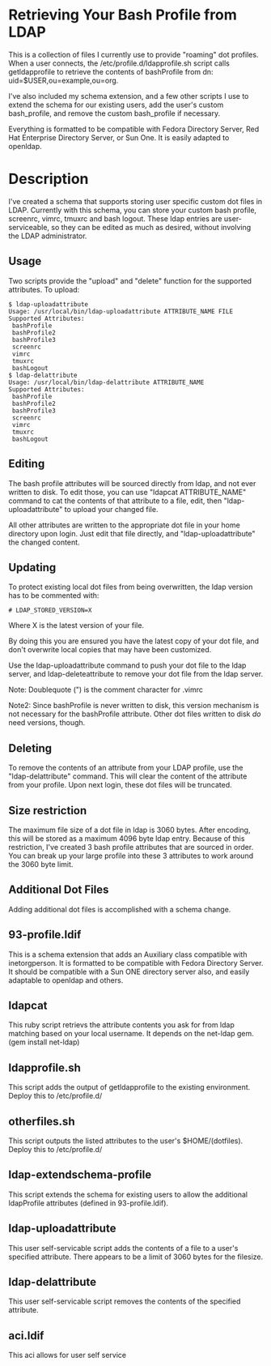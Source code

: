 # Retrieving Your Bash Profile from LDAP

This is a collection of files I currently use to provide "roaming" dot profiles.  When a user connects, the /etc/profile.d/ldapprofile.sh script calls getldapprofile to retrieve the contents of bashProfile from dn: uid=$USER,ou=example,ou=org.

I've also included my schema extension, and a few other scripts I use to extend the schema for our existing users, add the user's custom bash_profile, and remove the custom bash_profile if necessary.

Everything is formatted to be compatible with Fedora Directory Server, Red Hat Enterprise Directory Server, or Sun One.  It is easily adapted to openldap.

Description
===========
I've created a schema that supports storing user specific custom dot files in LDAP.  Currently with this schema, you can store your custom bash profile, screenrc, vimrc, tmuxrc and bash logout.  These ldap entries are user-serviceable, so they can be edited as much as desired, without involving the LDAP administrator.  

Usage
-----
Two scripts provide the "upload" and "delete" function for the supported attributes.  To upload:

    $ ldap-uploadattribute 
    Usage: /usr/local/bin/ldap-uploadattribute ATTRIBUTE_NAME FILE
    Supported Attributes:
     bashProfile
     bashProfile2
     bashProfile3
     screenrc
     vimrc
     tmuxrc
     bashLogout
    $ ldap-delattribute 
    Usage: /usr/local/bin/ldap-delattribute ATTRIBUTE_NAME
    Supported Attributes:
     bashProfile
     bashProfile2
     bashProfile3
     screenrc
     vimrc
     tmuxrc
     bashLogout

Editing
-------
The bash profile attributes will be sourced directly from ldap, and not ever written to disk.  To edit those, you can use "ldapcat ATTRIBUTE_NAME" command to cat the contents of that attribute to a file, edit, then "ldap-uploadattribute" to upload your changed file.

All other attributes are written to the appropriate dot file in your home directory upon login. Just edit that file directly, and "ldap-uploadattribute" the changed content.

Updating
--------
To protect existing local dot files from being overwritten,
the ldap version has to be commented with:

    # LDAP_STORED_VERSION=X

Where X is the latest version of your file.

By doing this you are ensured you have the latest copy of 
your dot file, and don't overwrite local copies that
may have been customized.

Use the ldap-uploadattribute command to push your 
dot file to the ldap server, and ldap-deleteattribute to 
remove your dot file from the ldap server.

Note: Doublequote (") is the comment character for .vimrc

Note2: Since bashProfile is never written to disk, this version mechanism is not necessary for the bashProfile attribute.  Other dot files written to disk *do* need versions, though.

Deleting
--------
To remove the contents of an attribute from your LDAP profile, use the "ldap-delattribute" command. This will clear the content of the attribute from your profile.  Upon next login, these dot files will be truncated.

Size restriction
----------------
The maximum file size of a dot file in ldap is 3060 bytes.  After encoding, this will be stored as a maximum 4096 byte ldap entry.  Because of this restriction, I've created 3 bash profile attributes that are sourced in order. You can break up your large profile into these 3 attributes to work around the 3060 byte limit.

Additional Dot Files
--------------------
Adding additional dot files is accomplished with a schema change. 

93-profile.ldif
---------------
This is a schema extension that adds an Auxiliary class compatible with inetorgperson. It is formatted to be compatible with Fedora Directory Server. It should be compatible with a Sun ONE directory server also, and easily adaptable to openldap and others.  

ldapcat
--------------
This ruby script retrievs the attribute contents you ask for from ldap matching based on your local username. It depends on the net-ldap gem. (gem install net-ldap)

ldapprofile.sh
--------------
This script adds the output of getldapprofile to the existing environment.  Deploy this to /etc/profile.d/

otherfiles.sh
--------------
This script outputs the listed attributes to the user's $HOME/(dotfiles).  Deploy this to /etc/profile.d/

ldap-extendschema-profile
------------------
This script extends the schema for existing users to allow the additional ldapProfile attributes (defined in 93-profile.ldif).

ldap-uploadattribute
---------------
This user self-servicable script adds the contents of a file to a user's specified attribute. There appears to be a limit of 3060 bytes for the filesize.

ldap-delattribute
---------------
This user self-servicable script removes the contents of the specified attribute.

aci.ldif
--------
This aci allows for user self service

